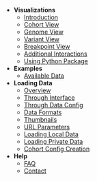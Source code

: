 - **Visualizations**
    - [Introduction](/how-to-use.md#visualizations)
    - [Cohort View](/how-to-use.md#cohort-view)
    - [Genome View](/how-to-use.md#genome-view)
    - [Variant View](/how-to-use.md#variant-view)
    - [Breakpoint View](/how-to-use.md#breakpoint-view)
    - [Additional Interactions](/how-to-use.md#additional-interactions)
    - [Using Python Package](/python.md)
    <!-- - [Relation to Gosling](/gosling.md) -->
- **Examples**
    - [Available Data](/public-data-config.md)
- **Loading Data**
    - [Overview](/data-config.md#loading-data) 
    - [Through Interface](/data-config.md#loading-data-through-interface) 
    - [Through Data Config](/data-config.md#data-configuration) 
    - [Data Formats](/data-formats.md)
    - [Thumbnails](/thumbnails.md)
    - [URL Parameters](/url-parameters.md)
    - [Loading Local Data](/private_data.md)
    - [Loading Private Data](/presigned_urls.md)
    - [Cohort Config Creation](/cohort_configs.md)
- **Help**
    - [FAQ](/faq.md)
    - [Contact](/contact.md)
    